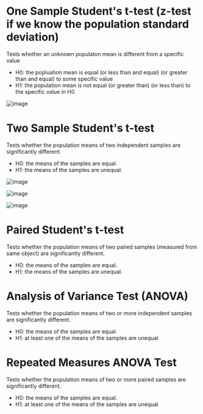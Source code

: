 # One Sample Student's t-test (z-test if we know the population standard deviation)

Tests whether an unknown populaton mean is different from a specific value

* H0: the popluation mean is equal (or less than and equal) (or greater than and equal) to some specific value
* H1: the population mean is not equal (or greater than) (or less than) to the specific value in H0 

![image](https://user-images.githubusercontent.com/60442877/190534444-995b8638-7fe9-4706-aea3-e9f95fb88c49.png)

# Two Sample Student's t-test

Tests whether the population means of two independent samples are significantly different.

* H0: the means of the samples are equal.
* H1: the means of the samples are unequal.

![image](https://user-images.githubusercontent.com/60442877/190537511-9ed5da74-9ff6-49cf-ade1-c582125d1975.png)

![image](https://user-images.githubusercontent.com/60442877/190537454-b79d9fe2-f9e5-453d-a2b5-0313f0c800a3.png)

![image](https://user-images.githubusercontent.com/60442877/190537867-0bbb42e6-8242-41fc-97fc-755f9de3bd35.png)

# Paired Student's t-test

Tests whether the population means of two paired samples (measured from same object) are significantly different.

* H0: the means of the samples are equal.
* H1: the means of the samples are unequal.

# Analysis of Variance Test (ANOVA)

Tests whether the population means of two or more independent samples are significantly different.

* H0: the means of the samples are equal.
* H1: at least one of the means of the samples are unequal

# Repeated Measures ANOVA Test

Tests whether the population means of two or more paired samples are significantly different.

* H0: the means of the samples are equal.
* H1: at least one of the means of the samples are unequal
